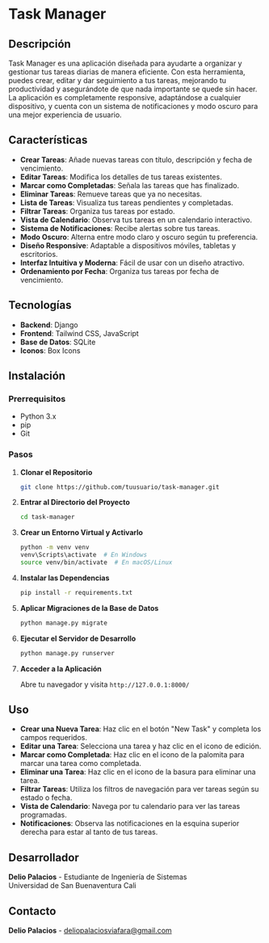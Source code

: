 # Task Manager

## Descripción

Task Manager es una aplicación diseñada para ayudarte a organizar y gestionar tus tareas diarias de manera eficiente. Con esta herramienta, puedes crear, editar y dar seguimiento a tus tareas, mejorando tu productividad y asegurándote de que nada importante se quede sin hacer. La aplicación es completamente responsive, adaptándose a cualquier dispositivo, y cuenta con un sistema de notificaciones y modo oscuro para una mejor experiencia de usuario.

## Características

- **Crear Tareas**: Añade nuevas tareas con título, descripción y fecha de vencimiento.
- **Editar Tareas**: Modifica los detalles de tus tareas existentes.
- **Marcar como Completadas**: Señala las tareas que has finalizado.
- **Eliminar Tareas**: Remueve tareas que ya no necesitas.
- **Lista de Tareas**: Visualiza tus tareas pendientes y completadas.
- **Filtrar Tareas**: Organiza tus tareas por estado.
- **Vista de Calendario**: Observa tus tareas en un calendario interactivo.
- **Sistema de Notificaciones**: Recibe alertas sobre tus tareas.
- **Modo Oscuro**: Alterna entre modo claro y oscuro según tu preferencia.
- **Diseño Responsive**: Adaptable a dispositivos móviles, tabletas y escritorios.
- **Interfaz Intuitiva y Moderna**: Fácil de usar con un diseño atractivo.
- **Ordenamiento por Fecha**: Organiza tus tareas por fecha de vencimiento.

## Tecnologías

- **Backend**: Django
- **Frontend**: Tailwind CSS, JavaScript
- **Base de Datos**: SQLite
- **Iconos**: Box Icons

## Instalación

### Prerrequisitos

- Python 3.x
- pip
- Git

### Pasos

1. **Clonar el Repositorio**

    ```bash
    git clone https://github.com/tuusuario/task-manager.git
    ```

2. **Entrar al Directorio del Proyecto**

    ```bash
    cd task-manager
    ```

3. **Crear un Entorno Virtual y Activarlo**

    ```bash
    python -m venv venv
    venv\Scripts\activate  # En Windows
    source venv/bin/activate  # En macOS/Linux
    ```

4. **Instalar las Dependencias**

    ```bash
    pip install -r requirements.txt
    ```

5. **Aplicar Migraciones de la Base de Datos**

    ```bash
    python manage.py migrate
    ```

6. **Ejecutar el Servidor de Desarrollo**

    ```bash
    python manage.py runserver
    ```

7. **Acceder a la Aplicación**

    Abre tu navegador y visita `http://127.0.0.1:8000/`

## Uso

- **Crear una Nueva Tarea**: Haz clic en el botón "New Task" y completa los campos requeridos.
- **Editar una Tarea**: Selecciona una tarea y haz clic en el icono de edición.
- **Marcar como Completada**: Haz clic en el icono de la palomita para marcar una tarea como completada.
- **Eliminar una Tarea**: Haz clic en el icono de la basura para eliminar una tarea.
- **Filtrar Tareas**: Utiliza los filtros de navegación para ver tareas según su estado o fecha.
- **Vista de Calendario**: Navega por tu calendario para ver las tareas programadas.
- **Notificaciones**: Observa las notificaciones en la esquina superior derecha para estar al tanto de tus tareas.

## Desarrollador

**Delio Palacios** - Estudiante de Ingeniería de Sistemas  
Universidad de San Buenaventura Cali

## Contacto

**Delio Palacios** - [deliopalaciosviafara@gmail.com](mailto:deliopalaciosviafara@gmail.com)